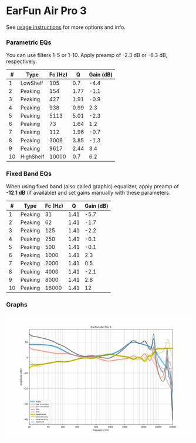 # EarFun Air Pro 3
See [usage instructions](https://github.com/jaakkopasanen/AutoEq#usage) for more options and info.

### Parametric EQs
You can use filters 1-5 or 1-10. Apply preamp of -2.3 dB or -6.3 dB, respectively.

|   # | Type      |   Fc (Hz) |    Q |   Gain (dB) |
|-----|-----------|-----------|------|-------------|
|   1 | LowShelf  |       105 | 0.7  |        -4.4 |
|   2 | Peaking   |       154 | 1.77 |        -1.1 |
|   3 | Peaking   |       427 | 1.91 |        -0.9 |
|   4 | Peaking   |       938 | 0.99 |         2.3 |
|   5 | Peaking   |      5113 | 5.01 |        -2.3 |
|   6 | Peaking   |        73 | 1.64 |         1.2 |
|   7 | Peaking   |       112 | 1.96 |        -0.7 |
|   8 | Peaking   |      3006 | 3.85 |        -1.3 |
|   9 | Peaking   |      9617 | 2.44 |         3.4 |
|  10 | HighShelf |     10000 | 0.7  |         6.2 |

### Fixed Band EQs
When using fixed band (also called graphic) equalizer, apply preamp of **-12.1 dB** (if available) and set gains manually with these parameters.

|   # | Type    |   Fc (Hz) |    Q |   Gain (dB) |
|-----|---------|-----------|------|-------------|
|   1 | Peaking |        31 | 1.41 |        -5.7 |
|   2 | Peaking |        62 | 1.41 |        -1.7 |
|   3 | Peaking |       125 | 1.41 |        -2.2 |
|   4 | Peaking |       250 | 1.41 |        -0.1 |
|   5 | Peaking |       500 | 1.41 |        -0.1 |
|   6 | Peaking |      1000 | 1.41 |         2.3 |
|   7 | Peaking |      2000 | 1.41 |         0.5 |
|   8 | Peaking |      4000 | 1.41 |        -2.1 |
|   9 | Peaking |      8000 | 1.41 |         2.8 |
|  10 | Peaking |     16000 | 1.41 |        12   |

### Graphs
![](./EarFun%20Air%20Pro%203.png)
